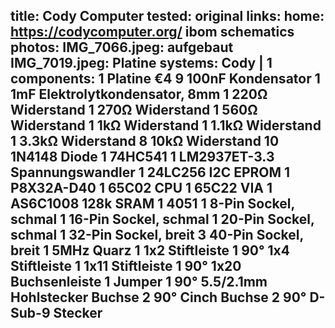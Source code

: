 title: Cody Computer
tested: original
links:
    home: https://codycomputer.org/
    ibom
    schematics
photos:
    IMG_7066.jpeg: aufgebaut
    IMG_7019.jpeg: Platine
systems:
    Cody | 1
components:
    1 Platine €4
    9 100nF Kondensator
    1 1mF Elektrolytkondensator, 8mm
    1 220Ω Widerstand
    1 270Ω Widerstand
    1 560Ω Widerstand
    1 1kΩ Widerstand
    1 1.1kΩ Widerstand
    1 3.3kΩ Widerstand
    8 10kΩ Widerstand
    10 1N4148 Diode
    1 74HC541
    1 LM2937ET-3.3 Spannungswandler
    1 24LC256 I2C EPROM
    1 P8X32A-D40
    1 65C02 CPU
    1 65C22 VIA
    1 AS6C1008 128k SRAM
    1 4051
    1 8-Pin Sockel, schmal
    1 16-Pin Sockel, schmal
    1 20-Pin Sockel, schmal
    1 32-Pin Sockel, breit
    3 40-Pin Sockel, breit
    1 5MHz Quarz
    1 1x2 Stiftleiste
    1 90° 1x4 Stiftleiste
    1 1x11 Stiftleiste
    1 90° 1x20 Buchsenleiste
    1 Jumper
    1 90° 5.5/2.1mm Hohlstecker Buchse
    2 90° Cinch Buchse
    2 90° D-Sub-9 Stecker
--- 
